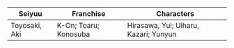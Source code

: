 Seiyuu | Franchise | Characters
---|---|---
Toyosaki, Aki | K-On; Toaru; Konosuba | Hirasawa, Yui; Uiharu, Kazari; Yunyun
